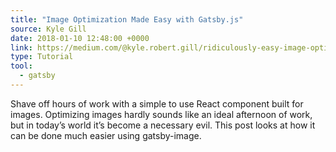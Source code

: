 ```yaml
---
title: "Image Optimization Made Easy with Gatsby.js"
source: Kyle Gill
date: 2018-01-10 12:48:00 +0000
link: https://medium.com/@kyle.robert.gill/ridiculously-easy-image-optimization-with-gatsby-js-59d48e15db6e
type: Tutorial
tool:
  - gatsby
---
```

Shave off hours of work with a simple to use React component built for images. Optimizing images hardly sounds like an ideal afternoon of work, but in today’s world it’s become a necessary evil. This post looks at how it can be done much easier using gatsby-image.





